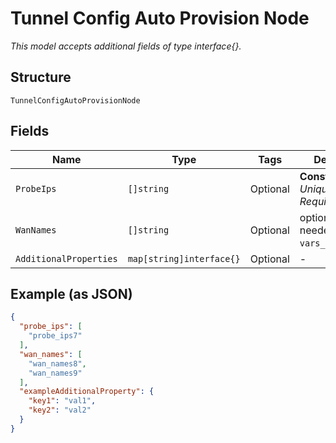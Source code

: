 
# Tunnel Config Auto Provision Node

*This model accepts additional fields of type interface{}.*

## Structure

`TunnelConfigAutoProvisionNode`

## Fields

| Name | Type | Tags | Description |
|  --- | --- | --- | --- |
| `ProbeIps` | `[]string` | Optional | **Constraints**: *Unique Items Required* |
| `WanNames` | `[]string` | Optional | optional, only needed if `vars_only`==`false` |
| `AdditionalProperties` | `map[string]interface{}` | Optional | - |

## Example (as JSON)

```json
{
  "probe_ips": [
    "probe_ips7"
  ],
  "wan_names": [
    "wan_names8",
    "wan_names9"
  ],
  "exampleAdditionalProperty": {
    "key1": "val1",
    "key2": "val2"
  }
}
```

